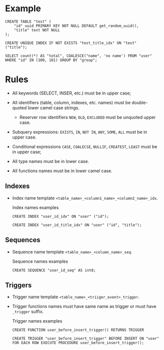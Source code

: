 # Example

```
CREATE TABLE "test" (
	"id" uuid PRIMARY KEY NOT NULL DEFAULT get_random_uuid(),
	"title" text NOT NULL
);

CREATE UNIQUE INDEX IF NOT EXISTS "test_title_idx" ON "test" ("title");

SELECT count(*) AS "total", COALESCE("name", 'no name') FROM "user" WHERE "id" IN (100, 101) GROUP BY "group";
```

# Rules

-   All keywords (SELECT, INSER, etc.) must be in upper case;

-   All identifiers (table, column, indexes, etc. names) must be double-quoted lower camel case strings.

    -   Reserver row identifiers `NEW`, `OLD`, `EXCLUDED` must be unquoted upper case.

-   Subquery expressions: `EXISTS`, `IN`, `NOT IN`, `ANY`, `SOME`, `ALL` must be in upper case.

-   Conditional expressions `CASE`, `COALECSE`, `NULLIF`, `CREATEST`, `LEAST` must be in upper case;

-   All type names must be in lower case.

-   All functions names must be in lower camel case.

## Indexes

-   Index name template `<table_name>_<column1_name>_<column2_name>_idx`.

    Index names examples

    ```
    CREATE INDEX "user_id_idx" ON "user" ("id");

    CREATE INDEX "user_id_title_idx" ON "user" ("id", "title");
    ```

## Sequences

-   Sequence name template `<table_name>_<column_name>_seq`.

    Sequence names examples

    ```
    CREATE SEQUENCE "user_id_seq" AS int8;
    ```

## Triggers

-   Trigger name template `<table_name>_<triiger_event>_trigger`.

-   Trigger functions names must have same name as trigger or must have `_trigger` suffix.

    Trigger names examples

    ```
    CREATE FUNCTION user_before_insert_trigger() RETURNS TRIGGER

    CREATE TRIGGER "user_before_insert_trigger" BEFORE INSERT ON "user" FOR EACH ROW EXECUTE PROCEDURE user_before_insert_trigger();
    ```

